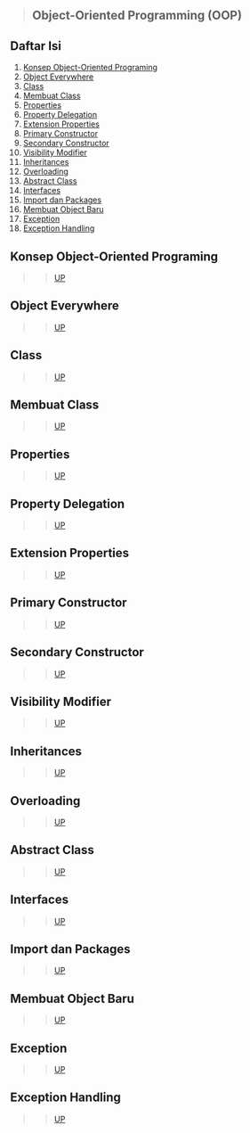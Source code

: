 > ## Object-Oriented Programming (OOP)

## Daftar Isi
1. [Konsep Object-Oriented Programing](#konsep-object-oriented-programing)
2. [Object Everywhere](#object-everywhere)
3. [Class](#class)
4. [Membuat Class](#membuat-class)
5. [Properties](#properties)
6. [Property Delegation](#property-delegation)
7. [Extension Properties](#extension-properties)
8. [Primary Constructor](#primary-constructor)
9. [Secondary Constructor](#secondary-constructor)
10. [Visibility Modifier](#visibility-modifier)
11. [Inheritances](#inheritances)
12. [Overloading](#overloading)
13. [Abstract Class](#abstract-class)
14. [Interfaces](#interfaces)
15. [Import dan Packages](#import-dan-packages)
16. [Membuat Object Baru](#membuat-object-baru)
17. [Exception](#exception)
18. [Exception Handling](#exception-handling)

## Konsep Object-Oriented Programing
>> [UP](#daftar-isi)
## Object Everywhere
>> [UP](#daftar-isi)
## Class
>> [UP](#daftar-isi)
## Membuat Class
>> [UP](#daftar-isi)
## Properties
>> [UP](#daftar-isi)
## Property Delegation
>> [UP](#daftar-isi)
## Extension Properties
>> [UP](#daftar-isi)
## Primary Constructor
>> [UP](#daftar-isi)
## Secondary Constructor
>> [UP](#daftar-isi)
## Visibility Modifier
>> [UP](#daftar-isi)
## Inheritances
>> [UP](#daftar-isi)
## Overloading
>> [UP](#daftar-isi)
## Abstract Class
>> [UP](#daftar-isi)
## Interfaces
>> [UP](#daftar-isi)
## Import dan Packages
>> [UP](#daftar-isi)
## Membuat Object Baru
>> [UP](#daftar-isi)
## Exception
>> [UP](#daftar-isi)
## Exception Handling
>> [UP](#daftar-isi)